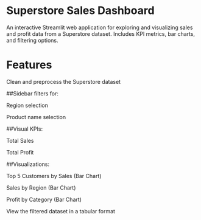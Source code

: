 # Superstore Sales Dashboard
An interactive Streamlit web application for exploring and visualizing sales and profit data from a Superstore dataset. Includes KPI metrics, bar charts, and filtering options.

# Features
Clean and preprocess the Superstore dataset

##Sidebar filters for:

Region selection

Product name selection

##Visual KPIs:

Total Sales

Total Profit

##Visualizations:

Top 5 Customers by Sales (Bar Chart)

Sales by Region (Bar Chart)

Profit by Category (Bar Chart)

View the filtered dataset in a tabular format

